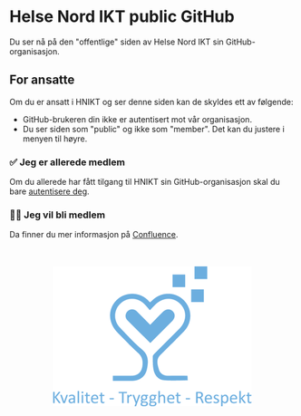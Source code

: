 <!--

███    ███     ██████     ████████    ██████     
████  ████    ██    ██       ██       ██   ██    
██ ████ ██    ██    ██       ██       ██   ██    
██  ██  ██    ██    ██       ██       ██   ██    
██      ██ ██  ██████  ██    ██    ██ ██████  ██  Message of the Day

Dette er den meldingen som vises på vår public facing GitHub-profil.

Siden skal kun redigeres av tjenesteteamet ansvarlig for GitHub. 

Se https://docs.helsenord.no/x/zr1RI

Veiledning for Markdown
  https://docs.github.com/github/writing-on-github/getting-started-with-writing-and-formatting-on-github/basic-writing-and-formatting-syntax
-->


# Helse Nord IKT public GitHub
Du ser nå på den "offentlige" siden av Helse Nord IKT sin GitHub-organisasjon.

## For ansatte
Om du er ansatt i HNIKT og ser denne siden kan de skyldes ett av følgende:

* GitHub-brukeren din ikke er autentisert mot vår organisasjon.
* Du ser siden som "public" og ikke som "member". Det kan du justere i menyen til høyre.

### ✅ Jeg er allerede medlem
Om du allerede har fått tilgang til HNIKT sin GitHub-organisasjon skal du bare [autentisere deg](https://github.com/orgs/HNIKT/sso).

### 🙋‍♀️ Jeg vil bli medlem
Da finner du mer informasjon på [Confluence](https://docs.helsenord.no/x/zr1RI).


<p align="center">
  <br />
  <br />
  <picture>
    <img alt="Helse Nord IKT sine verdier er Kvalitet, Trygghet og Respekt." src="https://raw.githubusercontent.com/HNIKT/.github/master/profile/Verdier_pos.png">
  </picture>
</p>
